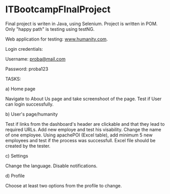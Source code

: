 # ITBootcampFInalProject

Final project is writen in Java, using Selenium. Project is written in POM. Only "happy path" is testing using testNG.

Web application for testing: www.humanity.com.

Login credentials: 

Username: proba@mail.com

Password: proba123

TASKS:

a) Home page

Navigate to About Us page and take screenshoot of the page.
Test if User can login successfully.

b) User's page/humanity

Test if links from the dashboard's header are clickable and that they lead to required URLs.
Add new employe and test his visability.
Change the name of one employee.
Using apachePOI (Excel table), add minimum 5 new employees and test if the process was successfull. Excel file should be created by the tester.

c) Settings

Change the language.
Disable notifications.

d) Profile

Choose at least two options from the profile to change.
